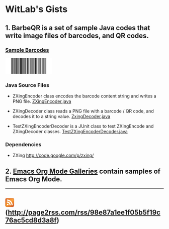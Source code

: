 WitLab's Gists
================
## 1. BarbeQR is a set of sample Java codes that write image files of barcodes, and QR codes.
### [Sample Barcodes](./BarbeQR/BarbeQR-Samples.html)
![CodaBar Barcode](./BarbeQR/codabar-123456789.png)
### Java Source Files

* ZXingEncoder class encodes the barcode content string and writes a PNG file.
[ZXingEncoder.java](https://gist.github.com/witlab/6e62441333410e3fd65d)

* ZXingDecoder class reads a PNG file with a barcode / QR code, and decodes it to a string value.
[ZxingDecoder.java](https://gist.github.com/witlab/4aedde8fa566229bbeee)

* TestZXingEncoderDecoder is a JUnit class to test ZXingEncode and ZXingDecoder classes.
[TestZXingEncoderDecoder.java](https://gist.github.com/witlab/5ec411ee74c4409d0b7e)

### Dependencies
* ZXing http://code.google.com/p/zxing/

## 2. [Emacs Org Mode Galleries](./EmacsOrgMode/emacsOrgModeGalleries.html) contain samples of Emacs Org Mode. 


-------------
## ![RSS Feed](./feed-icon-28x28.png) (http://page2rss.com/rss/98e87a1ee1f05b5f19c76ac5cd8d3a8f)
